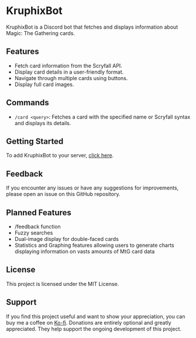 # KruphixBot

KruphixBot is a Discord bot that fetches and displays information about Magic: The Gathering cards.

## Features

- Fetch card information from the Scryfall API.
- Display card details in a user-friendly format.
- Navigate through multiple cards using buttons.
- Display full card images.

## Commands

- `/card <query>`: Fetches a card with the specified name or Scryfall syntax and displays its details.

## Getting Started

To add KruphixBot to your server, [click here](<https://discord.com/api/oauth2/authorize?client_id=1099066463236673626&permissions=277025704960&scope=bot%20applications.commands>).

## Feedback

If you encounter any issues or have any suggestions for improvements, please open an issue on this GitHub repository.

## Planned Features

- /feedback function
- Fuzzy searches
- Dual-image display for double-faced cards
- Statistics and Graphing features allowing users to generate charts displaying information on vasts amounts of MtG card data

## License

This project is licensed under the MIT License.

## Support

If you find this project useful and want to show your appreciation, you can buy me a coffee on [Ko-fi](<your-ko-fi-link>). Donations are entirely optional and greatly appreciated. They help support the ongoing development of this project.

